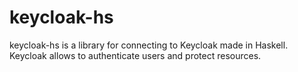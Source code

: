 keycloak-hs
===========

keycloak-hs is a library for connecting to Keycloak made in Haskell.
Keycloak allows to authenticate users and protect resources.
